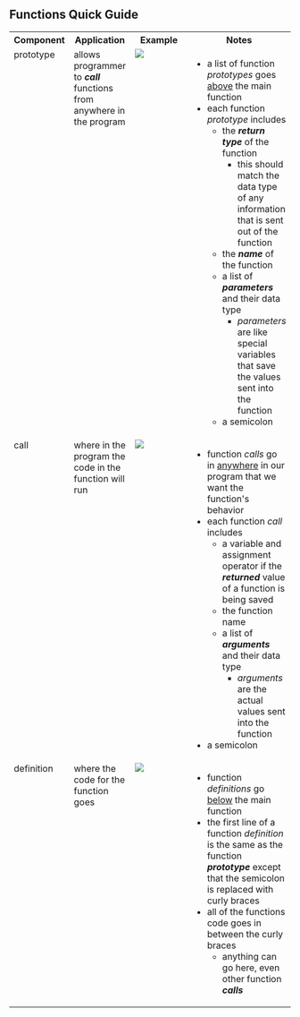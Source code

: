 <style>
    table{
        width:100%;
    }
    td{
        vertical-align: top;
    }
    img{
        height: auto;
        max-width: 100%;
    }
</style>

<h2>Functions Quick Guide</h2>
<table>
    <tr>
        <th>Component</th>
        <th>Application</th>
        <th style="width:40%">Example</th>
        <th style="width:35%">Notes</th>
    </tr>
    <tr>
        <td>prototype</td>
        <td>allows programmer to <strong><em>call</em></strong> functions from anywhere in the program</td>
        <td><img src="https://github.com/user-attachments/assets/4942f79b-db38-4ac6-acc7-1e02071f3bed"></td>
        <td>
          <ul>
            <li>a list of function <em>prototypes</em> goes <u>above</u> the main function</li>
            <li>each function <em>prototype</em> includes
              <ul>
                <li>the <strong><em>return type</em></strong> of the function
                  <ul>
                    <li>this should match the data type of any information that is sent out of the function</li>
                  </ul>
                </li>
                <li>the <strong><em>name</em></strong> of the function</li>
                <li>a list of <strong><em>parameters</em></strong> and their data type
                  <ul>
                    <li><em>parameters</em> are like special variables that save the values sent into the function</li>
                  </ul>
                </li>
                <li>a semicolon</li>
              </ul>
            </li>
          </ul>
        </td>
    </tr>
    <tr>
        <td>call</td>
        <td>where in the program the code in the function will run</td>
        <td><img src="https://github.com/user-attachments/assets/eb625dc0-21e0-4fed-a0d9-70d1cf845c29"></td>
        <td>
          <ul>
            <li>function <em>calls</em> go in <u>anywhere</u> in our program that we want the function's behavior</li>
            <li>each function <em>call</em> includes
              <ul>
                <li>a variable and assignment operator if the <strong><em>returned</em></strong> value of a function is being saved</li>
                <li>the function name</li>
                <li>a list of <strong><em>arguments</em></strong> and their data type
                  <ul>
                    <li><em>arguments</em> are the actual values sent into the function</li>
                  </ul>
                </li>
              </ul>
            </li>
            <li>a semicolon</li>
          </ul>
        </td>
    </tr>
    <tr>
        <td>definition</td>
        <td>where the code for the function goes</td>
        <td><img src="https://github.com/user-attachments/assets/58abfa39-7436-4f8a-a378-778c944117ab"></td>
        <td>
          <ul>
            <li>function <em>definitions</em> go <u>below</u> the main function</li>
            <li>the first line of a function <em>definition</em> is the same as the function <strong><em>prototype</em></strong> except that the semicolon is replaced with curly braces</li>
            <li>all of the functions code goes in between the curly braces
              <ul>
                <li>anything can go here, even other function <strong><em>calls</em></strong></li>
              </ul>
            </li>
          </ul>
        </td>
    </tr>
</table>
